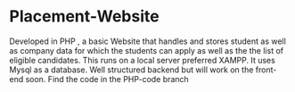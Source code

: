 # Placement-Website
Developed in PHP , a basic Website that handles and stores student as well as company data for which the students can apply as well as the the list of eligible candidates.
This runs on a local server preferred XAMPP.
It uses Mysql as a database.
Well structured backend but will work on the front-end soon.
Find the code in the PHP-code branch
